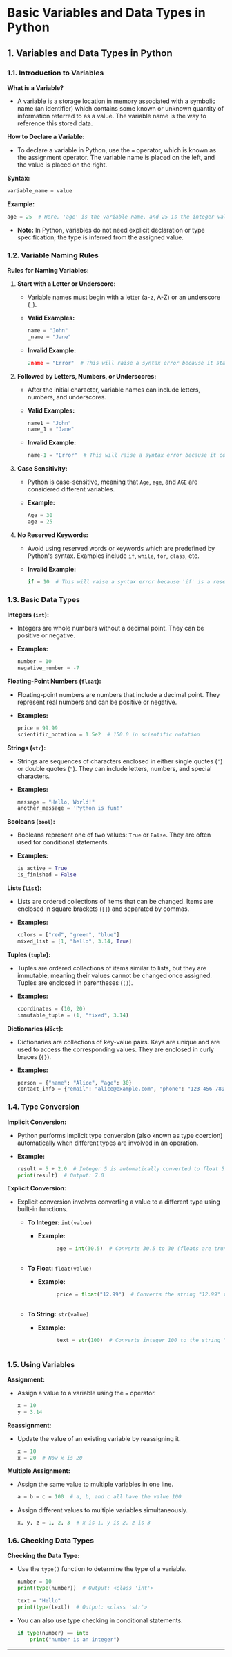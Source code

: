 # **Basic Variables and Data Types in Python**

## **1. Variables and Data Types in Python**

### **1.1. Introduction to Variables**

**What is a Variable?**

- A variable is a storage location in memory associated with a symbolic name (an identifier) which contains some known or unknown quantity of information referred to as a value. The variable name is the way to reference this stored data.

**How to Declare a Variable:**

- To declare a variable in Python, use the `=` operator, which is known as the assignment operator. The variable name is placed on the left, and the value is placed on the right.

**Syntax:**

```python
variable_name = value

```

**Example:**

```python
age = 25  # Here, 'age' is the variable name, and 25 is the integer value assigned to it.

```

- **Note:** In Python, variables do not need explicit declaration or type specification; the type is inferred from the assigned value.

### **1.2. Variable Naming Rules**

**Rules for Naming Variables:**

1. **Start with a Letter or Underscore:**
    - Variable names must begin with a letter (a-z, A-Z) or an underscore (_).
    - **Valid Examples:**

        ```python
        name = "John"
        _name = "Jane"
        
        ```

    - **Invalid Example:**

        ```python
        2name = "Error"  # This will raise a syntax error because it starts with a number.
        
        ```

2. **Followed by Letters, Numbers, or Underscores:**
    - After the initial character, variable names can include letters, numbers, and underscores.
    - **Valid Examples:**

        ```python
        name1 = "John"
        name_1 = "Jane"
        
        ```

    - **Invalid Example:**

        ```python
        name-1 = "Error"  # This will raise a syntax error because it contains a hyphen.
        
        ```

3. **Case Sensitivity:**
    - Python is case-sensitive, meaning that `Age`, `age`, and `AGE` are considered different variables.
    - **Example:**

        ```python
        Age = 30
        age = 25
        
        ```

4. **No Reserved Keywords:**
    - Avoid using reserved words or keywords which are predefined by Python's syntax. Examples include `if`, `while`, `for`, `class`, etc.
    - **Invalid Example:**

        ```python
        if = 10  # This will raise a syntax error because 'if' is a reserved keyword.
        
        ```

### **1.3. Basic Data Types**

**Integers (`int`):**

- Integers are whole numbers without a decimal point. They can be positive or negative.
- **Examples:**

    ```python
    number = 10
    negative_number = -7
    
    ```

**Floating-Point Numbers (`float`):**

- Floating-point numbers are numbers that include a decimal point. They represent real numbers and can be positive or negative.
- **Examples:**

    ```python
    price = 99.99
    scientific_notation = 1.5e2  # 150.0 in scientific notation
    
    ```

**Strings (`str`):**

- Strings are sequences of characters enclosed in either single quotes (`'`) or double quotes (`"`). They can include letters, numbers, and special characters.
- **Examples:**

    ```python
    message = "Hello, World!"
    another_message = 'Python is fun!'
    
    ```

**Booleans (`bool`):**

- Booleans represent one of two values: `True` or `False`. They are often used for conditional statements.
- **Examples:**

    ```python
    is_active = True
    is_finished = False
    
    ```

**Lists (`list`):**

- Lists are ordered collections of items that can be changed. Items are enclosed in square brackets (`[]`) and separated by commas.
- **Examples:**

    ```python
    colors = ["red", "green", "blue"]
    mixed_list = [1, "hello", 3.14, True]
    
    ```

**Tuples (`tuple`):**

- Tuples are ordered collections of items similar to lists, but they are immutable, meaning their values cannot be changed once assigned. Tuples are enclosed in parentheses (`()`).
- **Examples:**

    ```python
    coordinates = (10, 20)
    immutable_tuple = (1, "fixed", 3.14)
    
    ```

**Dictionaries (`dict`):**

- Dictionaries are collections of key-value pairs. Keys are unique and are used to access the corresponding values. They are enclosed in curly braces (`{}`).
- **Examples:**

    ```python
    person = {"name": "Alice", "age": 30}
    contact_info = {"email": "alice@example.com", "phone": "123-456-7890"}
    
    ```

### **1.4. Type Conversion**

**Implicit Conversion:**

- Python performs implicit type conversion (also known as type coercion) automatically when different types are involved in an operation.
- **Example:**

    ```python
    result = 5 + 2.0  # Integer 5 is automatically converted to float 5.0
    print(result)  # Output: 7.0
    
    ```

**Explicit Conversion:**

- Explicit conversion involves converting a value to a different type using built-in functions.
  - **To Integer:** `int(value)`
    - **Example:**

      ```python
            age = int(30.5)  # Converts 30.5 to 30 (floats are truncated)
            
      ```

  - **To Float:** `float(value)`
    - **Example:**

      ```python
            price = float("12.99")  # Converts the string "12.99" to the float 12.99
            
      ```

  - **To String:** `str(value)`
    - **Example:**

      ```python
            text = str(100)  # Converts integer 100 to the string "100"
            
      ```

### **1.5. Using Variables**

**Assignment:**

- Assign a value to a variable using the `=` operator.

    ```python
    x = 10
    y = 3.14
    
    ```

**Reassignment:**

- Update the value of an existing variable by reassigning it.

    ```python
    x = 10
    x = 20  # Now x is 20
    
    ```

**Multiple Assignment:**

- Assign the same value to multiple variables in one line.

    ```python
    a = b = c = 100  # a, b, and c all have the value 100
    
    ```

- Assign different values to multiple variables simultaneously.

    ```python
    x, y, z = 1, 2, 3  # x is 1, y is 2, z is 3
    
    ```

### **1.6. Checking Data Types**

**Checking the Data Type:**

- Use the `type()` function to determine the type of a variable.

    ```python
    number = 10
    print(type(number))  # Output: <class 'int'>
    
    text = "Hello"
    print(type(text))  # Output: <class 'str'>
    
    ```

- You can also use type checking in conditional statements.

    ```python
    if type(number) == int:
        print("number is an integer")
    
    ```

---
